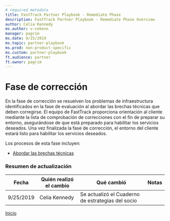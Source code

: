 ```yaml
---  
# required metadata  
title: FastTrack Partner Playbook - Remediate Phase  
description: FastTrack Partner Playbook - Remediate Phase Overview  
author: Celia Kennedy
ms.author: v-cekenn
manager: pagrim
ms.date: 9/25/2019
ms.topic: partner-playbook
ms.prod: non-product-specific  
ms.custom: partner-playbook
ft.audience: partner
ft.owner: pagrim
---  
```


# Fase de corrección

En la fase de corrección se resuelven los problemas de infraestructura identificados en la fase de evaluación al abordar las brechas técnicas que deben corregirse. El equipo de FastTrack proporciona orientación al cliente mediante la lista de comprobación de correcciones con el fin de preparar su entorno, asegurándose de que está preparado para habilitar los servicios deseados. Una vez finalizada la fase de corrección, el entorno del cliente estará listo para habilitar los servicios deseados.

Los procesos de esta fase incluyen:

-  [Abordar las brechas técnicas](remediate-address-technical-gaps-partner-es.md)

### Resumen de actualización

|Fecha|Quién realizó el cambio|Qué cambió|Notas|
|---------|---------------|----------------------------|-------------|
|9/25/2019| Celia Kennedy| Se actualizó el Cuaderno de estrategias del socio| |

[Inicio](http://partner-docs.microsoft.com)
